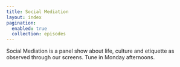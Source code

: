 ```yaml
---
title: Social Mediation
layout: index
pagination:
  enabled: true
  collection: episodes
---
```


Social Mediation is a panel show about life, culture and etiquette as observed through our screens. Tune in Monday afternoons.

